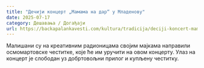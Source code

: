 ```yaml
---
title: "Дечији концерт „Мамама на дар“ у Младенову"
date: 2025-07-17
category: Дешавања / Догађаји
url: https://backapalankavesti.com/kultura/tradicija/deciji-koncert-mamama-na-dar-u-mladenovu/
---
```


Малишани су на креативним радионицама својим мајкама направили осмомартовске честитке, које ће им уручити на овом концерту. Улаз на концерт је слободан уз добртовољни прилог и купљену честитку.
